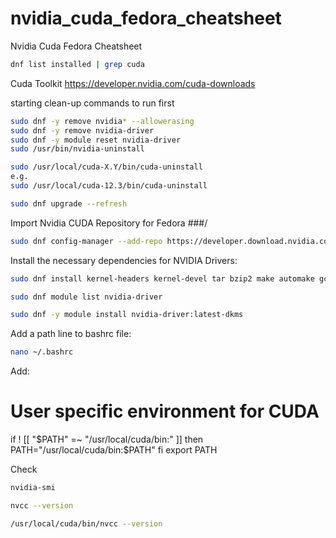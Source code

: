 # nvidia_cuda_fedora_cheatsheet

Nvidia Cuda Fedora Cheatsheet 

```bash
dnf list installed | grep cuda
```

Cuda Toolkit
https://developer.nvidia.com/cuda-downloads


starting clean-up commands to run first
```bash
sudo dnf -y remove nvidia* --allowerasing
sudo dnf -y remove nvidia-driver
sudo dnf -y module reset nvidia-driver
sudo /usr/bin/nvidia-uninstall

sudo /usr/local/cuda-X.Y/bin/cuda-uninstall
e.g.
sudo /usr/local/cuda-12.3/bin/cuda-uninstall

sudo dnf upgrade --refresh
```

Import Nvidia CUDA Repository for Fedora ###/
```bash
sudo dnf config-manager --add-repo https://developer.download.nvidia.com/compute/cuda/repos/fedora###/x86_64/cuda-fedora###/repo
```

Install the necessary dependencies for NVIDIA Drivers:
```bash
sudo dnf install kernel-headers kernel-devel tar bzip2 make automake gcc gcc-c++ pciutils elfutils-libelf-devel libglvnd-opengl libglvnd-glx libglvnd-devel acpid pkgconfig dkms

sudo dnf module list nvidia-driver

sudo dnf -y module install nvidia-driver:latest-dkms
```

Add a path line to bashrc file:
```bash
nano ~/.bashrc
```

Add:
# User specific environment for CUDA
if ! [[ "$PATH" =~ "/usr/local/cuda/bin:" ]]
then
    PATH="/usr/local/cuda/bin:$PATH"
fi
export PATH




Check
```bash
nvidia-smi

nvcc --version

/usr/local/cuda/bin/nvcc --version

	
```



